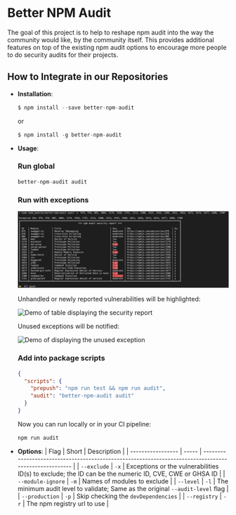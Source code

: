# Better NPM Audit

The goal of this project is to help to reshape npm audit into the way the community would like, by the community itself. This provides additional features on top of the existing npm audit options to encourage more people to do security audits for their projects.

## How to Integrate in our Repositories

- **Installation**: 
  ```csharp
  $ npm install --save better-npm-audit
  ```

  or

  ```csharp
  $ npm install -g better-npm-audit
  ```

- **Usage**:

  ### Run global
  ```csharp
  better-npm-audit audit
  ```

  ### Run with exceptions
  <img src="./assets/all_good.png" alt="Demo of table displaying the security report" />

  Unhandled or newly reported vulnerabilities will be highlighted:

  <img src="./.README/highlighted_exceptions.png" alt="Demo of table displaying the security report" />

  Unused exceptions will be notified:

  <img src="./.README/unused_exception.png" alt="Demo of displaying the unused exception" />

  ### Add into package scripts
  ```JSON
  {
    "scripts": {
      "prepush": "npm run test && npm run audit",
      "audit": "better-npm-audit audit"
    }
  }
  ```

  Now you can run locally or in your CI pipeline:
  ```csharp
  npm run audit
  ```

- **Options**:
| Flag              | Short | Description                                                                                           |
| ----------------- | ----- | ----------------------------------------------------------------------------------------------------- |
| `--exclude`       | `-x`  | Exceptions or the vulnerabilities ID(s) to exclude; the ID can be the numeric ID, CVE, CWE or GHSA ID |
| `--module-ignore` | `-m`  | Names of modules to exclude                                                                           |
| `--level`         | `-l`  | The minimum audit level to validate; Same as the original `--audit-level` flag                        |
| `--production`    | `-p`  | Skip checking the `devDependencies`                                                                   |
| `--registry`      | `-r`  | The npm registry url to use                                                                           |

<br />


  